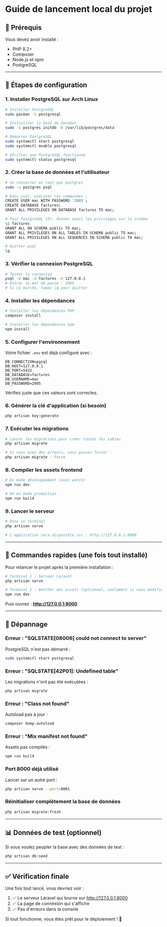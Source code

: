 # Guide de lancement local du projet

## 🔧 Prérequis

Vous devez avoir installé :
- PHP 8.2+
- Composer
- Node.js et npm
- PostgreSQL

---

## 📝 Étapes de configuration

### 1. Installer PostgreSQL sur Arch Linux

```bash
# Installer PostgreSQL
sudo pacman -S postgresql

# Initialiser la base de données
sudo -u postgres initdb -D /var/lib/postgres/data

# Démarrer PostgreSQL
sudo systemctl start postgresql
sudo systemctl enable postgresql

# Vérifier que PostgreSQL fonctionne
sudo systemctl status postgresql
```

### 2. Créer la base de données et l'utilisateur

```bash
# Se connecter en tant que postgres
sudo -u postgres psql

# Dans psql, exécuter ces commandes :
CREATE USER mac WITH PASSWORD '2005';
CREATE DATABASE factures;
GRANT ALL PRIVILEGES ON DATABASE factures TO mac;

# Pour PostgreSQL 15+, donner aussi les privilèges sur le schéma
\c factures
GRANT ALL ON SCHEMA public TO mac;
GRANT ALL PRIVILEGES ON ALL TABLES IN SCHEMA public TO mac;
GRANT ALL PRIVILEGES ON ALL SEQUENCES IN SCHEMA public TO mac;

# Quitter psql
\q
```

### 3. Vérifier la connexion PostgreSQL

```bash
# Tester la connexion
psql -U mac -d factures -h 127.0.0.1
# Entrer le mot de passe : 2005
# Si ça marche, tapez \q pour quitter
```

### 4. Installer les dépendances

```bash
# Installer les dépendances PHP
composer install

# Installer les dépendances npm
npm install
```

### 5. Configurer l'environnement

Votre fichier `.env` est déjà configuré avec :
```
DB_CONNECTION=pgsql
DB_HOST=127.0.0.1
DB_PORT=5432
DB_DATABASE=factures
DB_USERNAME=mac
DB_PASSWORD=2005
```

Vérifiez juste que ces valeurs sont correctes.

### 6. Générer la clé d'application (si besoin)

```bash
php artisan key:generate
```

### 7. Exécuter les migrations

```bash
# Lancer les migrations pour créer toutes les tables
php artisan migrate

# Si vous avez des erreurs, vous pouvez forcer :
php artisan migrate --force
```

### 8. Compiler les assets frontend

```bash
# En mode développement (avec watch)
npm run dev

# OU en mode production
npm run build
```

### 9. Lancer le serveur

```bash
# Dans un terminal
php artisan serve

# L'application sera disponible sur : http://127.0.0.1:8000
```

---

## 🚀 Commandes rapides (une fois tout installé)

Pour relancer le projet après la première installation :

```bash
# Terminal 1 : Serveur Laravel
php artisan serve

# Terminal 2 : Watcher des assets (optionnel, seulement si vous modifiez CSS/JS)
npm run dev
```

Puis ouvrez : **http://127.0.0.1:8000**

---

## 🐛 Dépannage

### Erreur : "SQLSTATE[08006] could not connect to server"
PostgreSQL n'est pas démarré :
```bash
sudo systemctl start postgresql
```

### Erreur : "SQLSTATE[42P01]: Undefined table"
Les migrations n'ont pas été exécutées :
```bash
php artisan migrate
```

### Erreur : "Class not found"
Autoload pas à jour :
```bash
composer dump-autoload
```

### Erreur : "Mix manifest not found"
Assets pas compilés :
```bash
npm run build
```

### Port 8000 déjà utilisé
Lancer sur un autre port :
```bash
php artisan serve --port=8001
```

### Réinitialiser complètement la base de données
```bash
php artisan migrate:fresh
```

---

## 📊 Données de test (optionnel)

Si vous voulez peupler la base avec des données de test :

```bash
php artisan db:seed
```

---

## ✅ Vérification finale

Une fois tout lancé, vous devriez voir :
1. ✅ Le serveur Laravel qui tourne sur http://127.0.0.1:8000
2. ✅ La page de connexion qui s'affiche
3. ✅ Pas d'erreurs dans la console

Si tout fonctionne, vous êtes prêt pour le déploiement ! 🎉
